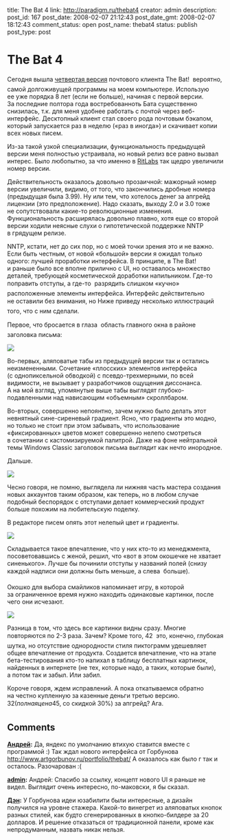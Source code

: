 title: The Bat 4
link: http://paradigm.ru/thebat4
creator: admin
description: 
post_id: 167
post_date: 2008-02-07 21:12:43
post_date_gmt: 2008-02-07 18:12:43
comment_status: open
post_name: thebat4
status: publish
post_type: post

# The Bat 4

Сегодня вышла [четвертая версия](http://b23.ru/nqp) почтового клиента The Bat!  вероятно, самой долгоживущей программы на моем компьютере. Использую ее уже порядка 8 лет (если не больше), начиная с первой версии. За последние полтора года востребованноть Бата существенно снизилась, т.к. для меня удобнее работать с почтой через веб-интерфейс. Десктопный клиент стал своего рода почтовым бэкапом, который запускается раз в неделю («раз в иногда») и скачивает копии всех новых писем.

Из-за такой узкой специализации, функциональность предыдущей версии меня полностью устраивала, но новый релиз все равно вызвал интерес. Было любопытно, за что именно в [RitLabs](http://www.ritlabs.com/) так щедро увеличили номер версии.

Действительность оказалось довольно прозаичной: мажорный номер версии увеличили, видимо, от того, что закончились дробные номера (предыдущая была 3.99). Ну или тем, что хотелось денег за апгрейд лицензии (это предположение). Надо сказать, выходу 2.0 и 3.0 тоже не сопутствовали какие-то революционные изменения. Функциональность расширялась довольно плавно, хотя еще со второй версии ходили неясные слухи о гипотетической поддержке NNTP в грядущем релизе. 

NNTP, кстати, нет до сих пор, но с моей точки зрения это и не важно. Если быть честным, от новой «большой» версии я ожидал только одного: лучшей проработки интерфейса. В принципе, в The Bat! и раньше было все вполне прилично с UI, но оставалось множество деталей, требующей косметической доработки напильником. Где-то поправить отступы, а где-то  разрядить слишком «кучно» расположенные элементы интерфейса. Интерфейс действительно не оставили без внимания, но Ниже приведу несколько иллюстраций того, что с ним сделали.

Первое, что бросается в глаза  область главного окна в районе заголовка письма:

![](/;-\)/2008/02/thebat-0.png)

Во-первых, аляповатые табы из предыдущей версии так и остались неизмененными. Сочетание «плосских» элементов интерфейса (с однопиксельной обводкой) с псевдо-трехмерными, по всей видимости, не вызывает у разработчиков ощущения диссонанса. А на мой взгляд, упомянутые выше табы выглядят глубоко-подавленными над нависающим «объемным» скроллбаром.

Во-вторых, совершенно непоянтно, зачем нужно было делать этот невнятный сине-сиреневый градиент. Ясно, что градиенты это модно, но только не стоит при этом забывать, что использование «фиксированных» цветов может совершенно нелепо смотреться в сочетании с кастомизируемой палитрой. Даже на фоне нейтральной темы Windows Classic заголовок письма выглядит как нечто инородное.

Дальше.

![](/;-\)/2008/02/thebat-1.png)

Чесно говоря, не помню, выглядела ли нижняя часть мастера создания новых аккаунтов таким образом, как теперь, но в любом случае подобный беспорядок с отступами делает коммерческий продукт больше похожим на любительскую поделку.

В редакторе писем опять этот нелепый цвет и градиенты.

![](/;-\)/2008/02/thebat-2.png)

Складывается такое впечатление, что у них кто-то из менеджмента, посоветовавшись с женой, решил, что «вот в этом окошечке не хватает синенького». Лучше бы починили отступы у названий полей (снизу каждой надписи они должны быть меньше, а слева  больше).

Окошко для выбора смайликов напоминает игру, в которой за ограниченное время нужно находить одинаковые картинки, после чего они исчезают.

![](/;-\)/2008/02/thebat-3.png)

Разница в том, что здесь все картинки видны сразу. Многие повторяются по 2-3 раза. Зачем? Кроме того, 42  это, конечно, глубокая шутка, но отсутствие однородности стиля пиктограмм удешевляет общее впечатление от продукта. Создается впечатление, что на этапе бета-тестирования кто-то напихал в таблицу бесплатных картинок, найденных в интернете (не тех, которые надо, а таких, которые были), а потом так и забыл. Или забил.

Короче говоря, ждем исправлений. А пока откатываемся обратно на честно купленную за казенные деньги третью версию. 32$ (полная цена  45$, со скидкой 30%) за апгрейд? Ага.

## Comments

**[Андрей](#283 "2008-02-07 22:03:48"):** Да, яндекс по умолчанию втихую ставится вместе с программой :) Так ждал нового интерфейса от Горбунова http://www.artgorbunov.ru/portfolio/thebat/ А оказалось как было г так и осталось. Разочарован :(

**[admin](#284 "2008-02-07 22:54:29"):** Андрей: Спасибо за ссылку, концепт нового UI я раньше не видел. Выглядит очень интересно, по-маковски, я бы сказал.

**[Дэн](#309 "2008-02-15 15:03:20"):** У Горбунова идеи юзабилити были интересные, а дизайн получился на уровне стажера. Какой-то винегрет из аляповатых кнопок разных стилей, как будто сгенерированных в кнопко-билдере за 20 долларов. И решение отказаться от традиционной панели, кроме как непродуманным, назвать никак нельзя.

